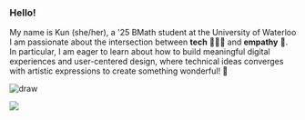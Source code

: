

### Hello!

My name is Kun (she/her), a '25 BMath student at the University of Waterloo  
I am passionate about the intersection between **tech** 👩🏻‍💻 and **empathy** 💛.   In particular, I am eager to learn about how to build meaningful digital experiences and user-centered design, where technical ideas converges with artistic expressions to create something wonderful! 💌

 
![draw](https://i.pinimg.com/originals/8f/9a/94/8f9a9499ba5be06a852ee948be8a2f7d.gif)

![](https://komarev.com/ghpvc/?username=kunkunzhu&color=ff69b4&label=thanks+for+visiting!+🥳)
